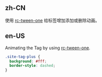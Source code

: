 ## zh-CN

使用 [rc-tween-one](https://github.com/react-component/tween-one) 给标签增加添加或删除动画。

## en-US

Animating the Tag by using [rc-tween-one](https://github.com/react-component/tween-one).

```css
.site-tag-plus {
  background: #fff;
  border-style: dashed;
}
```

<style>
  [data-theme="dark"] .site-tag-plus {
    background: transparent;
    border-style: dashed;
  }
</style>
